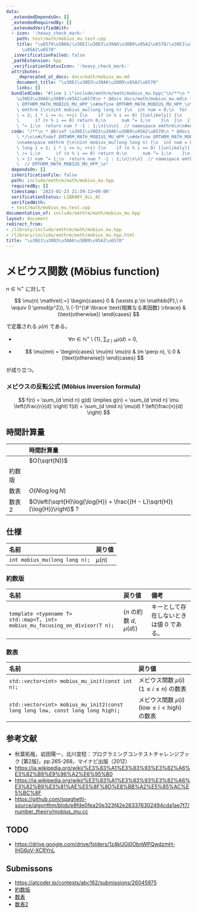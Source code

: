 ```yaml
---
data:
  _extendedDependsOn: []
  _extendedRequiredBy: []
  _extendedVerifiedWith:
  - icon: ':heavy_check_mark:'
    path: test/math/mobius_mu.test.cpp
    title: "\u6570\u5B66/\u30E1\u30D3\u30A6\u30B9\u95A2\u6570/\u30E1\u30D3\u30A6\u30B9\
      \u95A2\u6570"
  _isVerificationFailed: false
  _pathExtension: hpp
  _verificationStatusIcon: ':heavy_check_mark:'
  attributes:
    _deprecated_at_docs: docs/math/mobius_mu.md
    document_title: "\u30E1\u30D3\u30A6\u30B9\u95A2\u6570"
    links: []
  bundledCode: "#line 1 \"include/emthrm/math/mobius_mu.hpp\"\n/**\n * @brief \u30E1\
    \u30D3\u30A6\u30B9\u95A2\u6570\n * @docs docs/math/mobius_mu.md\n */\n\n#ifndef\
    \ EMTHRM_MATH_MOBIUS_MU_HPP_\n#define EMTHRM_MATH_MOBIUS_MU_HPP_\n\nnamespace\
    \ emthrm {\n\nint mobius_mu(long long n) {\n  int num = 0;\n  for (long long i\
    \ = 2; i * i <= n; ++i) {\n    if (n % i == 0) [[unlikely]] {\n      n /= i;\n\
    \      if (n % i == 0) return 0;\n      num ^= 1;\n    }\n  }\n  if (n > 1) num\
    \ ^= 1;\n  return num ? -1 : 1;\n}\n\n}  // namespace emthrm\n\n#endif  // EMTHRM_MATH_MOBIUS_MU_HPP_\n"
  code: "/**\n * @brief \u30E1\u30D3\u30A6\u30B9\u95A2\u6570\n * @docs docs/math/mobius_mu.md\n\
    \ */\n\n#ifndef EMTHRM_MATH_MOBIUS_MU_HPP_\n#define EMTHRM_MATH_MOBIUS_MU_HPP_\n\
    \nnamespace emthrm {\n\nint mobius_mu(long long n) {\n  int num = 0;\n  for (long\
    \ long i = 2; i * i <= n; ++i) {\n    if (n % i == 0) [[unlikely]] {\n      n\
    \ /= i;\n      if (n % i == 0) return 0;\n      num ^= 1;\n    }\n  }\n  if (n\
    \ > 1) num ^= 1;\n  return num ? -1 : 1;\n}\n\n}  // namespace emthrm\n\n#endif\
    \  // EMTHRM_MATH_MOBIUS_MU_HPP_\n"
  dependsOn: []
  isVerificationFile: false
  path: include/emthrm/math/mobius_mu.hpp
  requiredBy: []
  timestamp: '2023-02-23 21:59:12+09:00'
  verificationStatus: LIBRARY_ALL_AC
  verifiedWith:
  - test/math/mobius_mu.test.cpp
documentation_of: include/emthrm/math/mobius_mu.hpp
layout: document
redirect_from:
- /library/include/emthrm/math/mobius_mu.hpp
- /library/include/emthrm/math/mobius_mu.hpp.html
title: "\u30E1\u30D3\u30A6\u30B9\u95A2\u6570"
---
```

# メビウス関数 (Möbius function)

$n \in \mathbb{N}^+$ に対して

$$
  \mu(n) \mathrel{:=}
  \begin{cases}
    0 & (\exists p \in \mathbb{P},\ n \equiv 0 \pmod{p^2}), \\
    (-1)^{\# \lbrace \text{相異なる素因数} \rbrace} & (\text{otherwise})
  \end{cases}
$$

で定義される $\mu(n)$ である。

- $$
    \forall n \in \mathbb{N}^+ \setminus \lbrace 1 \rbrace,\ \sum_{d \mid n} \mu(d) = 0,
  $$

- $$
    \mu(mn) =
    \begin{cases}
      \mu(m) \mu(n) & (m \perp n), \\
      0 & (\text{otherwise})
    \end{cases}
  $$

が成り立つ。


### メビウスの反転公式 (Möbius inversion formula)

$$
  f(n) = \sum_{d \mid n} g(d) \implies g(n) = \sum_{d \mid n} \mu \left(\frac{n}{d} \right) f(d) = \sum_{d \mid n} \mu(d) f \left(\frac{n}{d} \right)
$$


## 時間計算量

||時間計算量|
|:--|:--|
||$O(\sqrt{N})$|
|約数版||
|数表|$O(N\log{\log{N}})$|
|数表2|$O\left(\sqrt{H}\log{\log{H}} + \frac{(H - L)\sqrt{H}}{\log{H}}\right)$ ?|


## 仕様

|名前|戻り値|
|:--|:--|
|`int mobius_mu(long long n);`|$\mu(n)$|


### 約数版

|名前|戻り値|備考|
|:--|:--|:--|
|`template <typename T>`<br>`std::map<T, int> mobius_mu_focusing_on_divisor(T n);`|$\lbrace n \text{ の約数 } d, \mu(d) \rbrace$|キーとして存在しないときは値 $0$ である。|


### 数表

|名前|戻り値|
|:--|:--|
|`std::vector<int> mobius_mu_init(const int n);`|メビウス関数 $\mu(i)$ ($1 \leq i \leq n$) の数表|
|`std::vector<int> mobius_mu_init2(const long long low, const long long high);`|メビウス関数 $\mu(i)$ ($\mathrm{low} \leq i < \mathrm{high}$) の数表|


## 参考文献

- 秋葉拓哉，岩田陽一，北川宜稔：プログラミングコンテストチャレンジブック \[第2版\]，pp.265-268，マイナビ出版（2012）
- https://ja.wikipedia.org/wiki/%E3%83%A1%E3%83%93%E3%82%A6%E3%82%B9%E9%96%A2%E6%95%B0
- https://ja.wikipedia.org/wiki/%E3%83%A1%E3%83%93%E3%82%A6%E3%82%B9%E3%81%AE%E5%8F%8D%E8%BB%A2%E5%85%AC%E5%BC%8F
- https://github.com/spaghetti-source/algorithm/blob/e8fde0fea20e323f42e263376302494cda1ae7f7/number_theory/mobius_mu.cc


## TODO

- https://drive.google.com/drive/folders/1z4kUGi0ObnWPQwdzmH-IHG6oV-XCRYnL


## Submissons

- https://atcoder.jp/contests/abc162/submissions/26045975
- [約数版](https://atcoder.jp/contests/abc162/submissions/26046320)
- [数表](https://atcoder.jp/contests/abc162/submissions/26046042)
- [数表2](https://atcoder.jp/contests/abc162/submissions/26046148)
